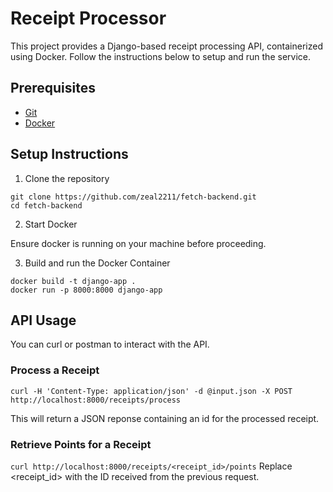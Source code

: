 # Receipt Processor
This project provides a Django-based receipt processing API, containerized using Docker. Follow the instructions below to setup and run the service.

## Prerequisites

- [Git](https://git-scm.com/downloads)
- [Docker](https://www.docker.com/products/docker-desktop/)

## Setup Instructions

1. Clone the repository
```
git clone https://github.com/zeal2211/fetch-backend.git
cd fetch-backend
```

2. Start Docker

Ensure docker is running on your machine before proceeding.

3. Build and run the Docker Container
```
docker build -t django-app .
docker run -p 8000:8000 django-app
```

 ## API Usage

 You can curl or postman to interact with the API.

 ### Process a Receipt

`curl -H 'Content-Type: application/json' -d @input.json -X POST http://localhost:8000/receipts/process`

This will return a JSON reponse containing an id for the processed receipt.

### Retrieve Points for a Receipt
`curl http://localhost:8000/receipts/<receipt_id>/points`
Replace <receipt_id> with the ID received from the previous request.

